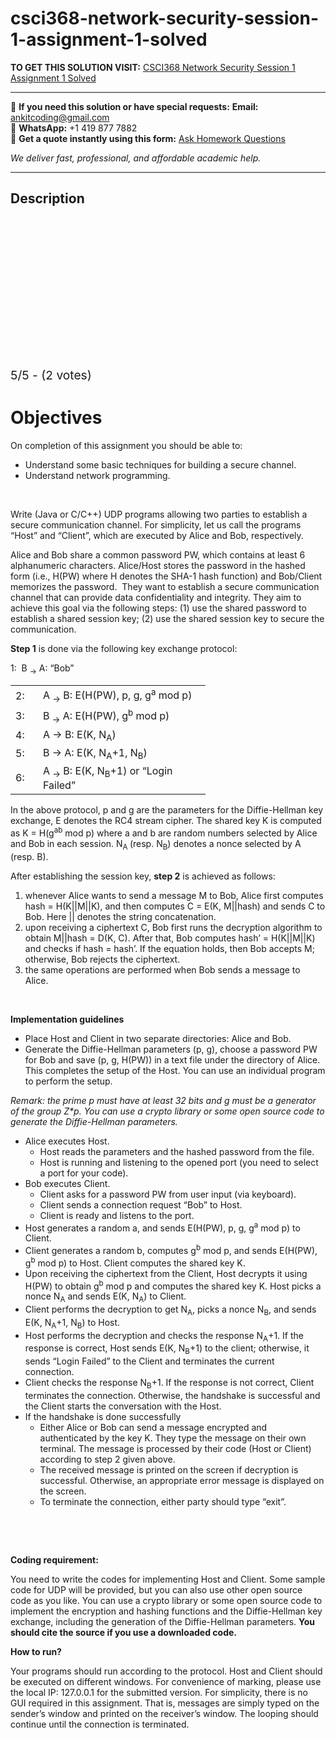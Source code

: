 # csci368-network-security-session-1-assignment-1-solved
**TO GET THIS SOLUTION VISIT:** [CSCI368 Network Security Session 1 Assignment 1 Solved](https://www.ankitcodinghub.com/product/csci368-network-security-session-1-assignment-1-solved/)


---

📩 **If you need this solution or have special requests:** **Email:** ankitcoding@gmail.com  
📱 **WhatsApp:** +1 419 877 7882  
📄 **Get a quote instantly using this form:** [Ask Homework Questions](https://www.ankitcodinghub.com/services/ask-homework-questions/)

*We deliver fast, professional, and affordable academic help.*

---

<h2>Description</h2>



<div class="kk-star-ratings kksr-auto kksr-align-center kksr-valign-top" data-payload="{&quot;align&quot;:&quot;center&quot;,&quot;id&quot;:&quot;60059&quot;,&quot;slug&quot;:&quot;default&quot;,&quot;valign&quot;:&quot;top&quot;,&quot;ignore&quot;:&quot;&quot;,&quot;reference&quot;:&quot;auto&quot;,&quot;class&quot;:&quot;&quot;,&quot;count&quot;:&quot;2&quot;,&quot;legendonly&quot;:&quot;&quot;,&quot;readonly&quot;:&quot;&quot;,&quot;score&quot;:&quot;5&quot;,&quot;starsonly&quot;:&quot;&quot;,&quot;best&quot;:&quot;5&quot;,&quot;gap&quot;:&quot;4&quot;,&quot;greet&quot;:&quot;Rate this product&quot;,&quot;legend&quot;:&quot;5\/5 - (2 votes)&quot;,&quot;size&quot;:&quot;24&quot;,&quot;title&quot;:&quot;CSCI368 Network Security Session 1 Assignment 1 Solved&quot;,&quot;width&quot;:&quot;138&quot;,&quot;_legend&quot;:&quot;{score}\/{best} - ({count} {votes})&quot;,&quot;font_factor&quot;:&quot;1.25&quot;}">

<div class="kksr-stars">

<div class="kksr-stars-inactive">
            <div class="kksr-star" data-star="1" style="padding-right: 4px">


<div class="kksr-icon" style="width: 24px; height: 24px;"></div>
        </div>
            <div class="kksr-star" data-star="2" style="padding-right: 4px">


<div class="kksr-icon" style="width: 24px; height: 24px;"></div>
        </div>
            <div class="kksr-star" data-star="3" style="padding-right: 4px">


<div class="kksr-icon" style="width: 24px; height: 24px;"></div>
        </div>
            <div class="kksr-star" data-star="4" style="padding-right: 4px">


<div class="kksr-icon" style="width: 24px; height: 24px;"></div>
        </div>
            <div class="kksr-star" data-star="5" style="padding-right: 4px">


<div class="kksr-icon" style="width: 24px; height: 24px;"></div>
        </div>
    </div>

<div class="kksr-stars-active" style="width: 138px;">
            <div class="kksr-star" style="padding-right: 4px">


<div class="kksr-icon" style="width: 24px; height: 24px;"></div>
        </div>
            <div class="kksr-star" style="padding-right: 4px">


<div class="kksr-icon" style="width: 24px; height: 24px;"></div>
        </div>
            <div class="kksr-star" style="padding-right: 4px">


<div class="kksr-icon" style="width: 24px; height: 24px;"></div>
        </div>
            <div class="kksr-star" style="padding-right: 4px">


<div class="kksr-icon" style="width: 24px; height: 24px;"></div>
        </div>
            <div class="kksr-star" style="padding-right: 4px">


<div class="kksr-icon" style="width: 24px; height: 24px;"></div>
        </div>
    </div>
</div>


<div class="kksr-legend" style="font-size: 19.2px;">
            5/5 - (2 votes)    </div>
    </div>
<h1>Objectives</h1>
On completion of this assignment you should be able to:

<ul>
<li>Understand some basic techniques for building a secure channel.</li>
<li>Understand network programming.</li>
</ul>
&nbsp;

Write (Java or C/C++) UDP programs allowing two parties to establish a secure communication channel. For simplicity, let us call the programs “Host” and “Client”, which are executed by Alice and Bob, respectively.

Alice and Bob share a common password PW, which contains at least 6 alphanumeric characters. Alice/Host stores the password in the hashed form (i.e., H(PW) where H denotes the SHA-1 hash function) and Bob/Client memorizes the password.&nbsp; They want to establish a secure communication channel that can provide data confidentiality and integrity. They aim to achieve this goal via the following steps: (1) use the shared password to establish a shared session key; (2) use the shared session key to secure the communication.

<strong>Step 1</strong> is done via the following key exchange protocol:

1:&nbsp; B <sub>→</sub> A: “Bob”

<table width="280">
<tbody>
<tr>
<td width="28">2:</td>
<td width="252">A <sub>→</sub> B: E(H(PW), p, g, g<sup>a</sup> mod p)</td>
</tr>
<tr>
<td width="28">3:</td>
<td width="252">B <sub>→</sub> A: E(H(PW), g<sup>b</sup> mod p)</td>
</tr>
<tr>
<td width="28">4:</td>
<td width="252">A → B: E(K, N<sub>A</sub>)</td>
</tr>
<tr>
<td width="28">5:</td>
<td width="252">B → A: E(K, N<sub>A</sub>+1, N<sub>B</sub>)</td>
</tr>
<tr>
<td width="28">6:</td>
<td width="252">A <sub>→</sub> B: E(K, N<sub>B</sub>+1) or “Login Failed”</td>
</tr>
</tbody>
</table>
In the above protocol, p and g are the parameters for the Diffie-Hellman key exchange, E denotes the RC4 stream cipher. The shared key K is computed as K = H(g<sup>ab</sup> mod p) where a and b are random numbers selected by Alice and Bob in each session. N<sub>A </sub>(resp. N<sub>B</sub>) denotes a nonce selected by A (resp. B).

After establishing the session key, <strong>step 2</strong> is achieved as follows:

<ol>
<li>whenever Alice wants to send a message M to Bob, Alice first computes hash = H(K||M||K), and then computes C = E(K, M||hash) and sends C to Bob. Here || denotes the string concatenation.</li>
<li>upon receiving a ciphertext C, Bob first runs the decryption algorithm to obtain M||hash = D(K, C). After that, Bob computes hash’ = H(K||M||K) and checks if hash = hash’. If the equation holds, then Bob accepts M; otherwise, Bob rejects the ciphertext.</li>
<li>the same operations are performed when Bob sends a message to Alice.</li>
</ol>
&nbsp;

<strong>Implementation guidelines </strong>

<ul>
<li>Place Host and Client in two separate directories: Alice and Bob.</li>
<li>Generate the Diffie-Hellman parameters (p, g), choose a password PW for Bob and save (p, g, H(PW)) in a text file under the directory of Alice. This completes the setup of the Host. You can use an individual program to perform the setup.</li>
</ul>
<em>Remark: the prime p must have at least 32 bits and g must be a generator of the group Z*p. You can use a crypto library or some open source code to generate the Diffie-Hellman parameters.&nbsp;&nbsp; </em>

<ul>
<li>Alice executes Host.
<ul>
<li>Host reads the parameters and the hashed password from the file.</li>
<li>Host is running and listening to the opened port (you need to select a port for your code).</li>
</ul>
</li>
<li>Bob executes Client.
<ul>
<li>Client asks for a password PW from user input (via keyboard).</li>
<li>Client sends a connection request “Bob” to Host.</li>
<li>Client is ready and listens to the port.</li>
</ul>
</li>
<li>Host generates a random a, and sends E(H(PW), p, g, g<sup>a</sup> mod p) to Client.</li>
<li>Client generates a random b, computes g<sup>b</sup> mod p, and sends E(H(PW), g<sup>b</sup> mod p) to Host. Client computes the shared key K.</li>
<li>Upon receiving the ciphertext from the Client, Host decrypts it using H(PW) to obtain g<sup>b</sup> mod p and computes the shared key K. Host picks a nonce N<sub>A</sub> and sends E(K, N<sub>A</sub>) to Client.</li>
<li>Client performs the decryption to get N<sub>A</sub>, picks a nonce N<sub>B</sub>, and sends E(K, N<sub>A</sub>+1, N<sub>B</sub>) to Host.</li>
<li>Host performs the decryption and checks the response N<sub>A</sub>+1. If the response is correct, Host sends E(K, N<sub>B</sub>+1) to the client; otherwise, it sends “Login Failed” to the Client and terminates the current connection.</li>
<li>Client checks the response N<sub>B</sub>+1. If the response is not correct, Client terminates the connection. Otherwise, the handshake is successful and the Client starts the conversation with the Host.</li>
<li>If the handshake is done successfully
<ul>
<li>Either Alice or Bob can send a message encrypted and authenticated by the key K. They type the message on their own terminal. The message is processed by their code (Host or Client) according to step 2 given above.</li>
<li>The received message is printed on the screen if decryption is successful. Otherwise, an appropriate error message is displayed on the screen.</li>
<li>To terminate the connection, either party should type “exit”.</li>
</ul>
</li>
</ul>
<strong>&nbsp;</strong>

<strong>&nbsp;</strong>

<strong>Coding requirement:</strong>

You need to write the codes for implementing Host and Client. Some sample code for UDP will be provided, but you can also use other open source code as you like. You can use a crypto library or some open source code to implement the encryption and hashing functions and the Diffie-Hellman key exchange, including the generation of the Diffie-Hellman parameters. <strong>You should cite the source if you use a downloaded code. </strong>

<strong>How to run?</strong>

Your programs should run according to the protocol. Host and Client should be executed on different windows. For convenience of marking, please use the local IP: 127.0.0.1 for the submitted version. For simplicity, there is no GUI required in this assignment. That is, messages are simply typed on the sender’s window and printed on the receiver’s window. The looping should continue until the connection is terminated.

&nbsp;

&nbsp;
